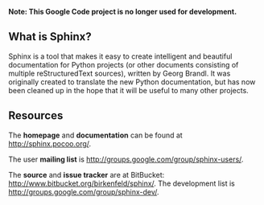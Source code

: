 **Note: This Google Code project is no longer used for development.**

## What is Sphinx? ##

Sphinx is a tool that makes it easy to create intelligent and beautiful documentation for Python projects (or other documents consisting of multiple reStructuredText sources), written by Georg Brandl. It was originally created to translate the new Python documentation, but has now been cleaned up in the hope that it will be useful to many other projects.

## Resources ##

The **homepage** and **documentation** can be found at http://sphinx.pocoo.org/.

The user **mailing list** is http://groups.google.com/group/sphinx-users/.

The **source** and **issue tracker** are at BitBucket: http://www.bitbucket.org/birkenfeld/sphinx/. The development list is http://groups.google.com/group/sphinx-dev/.